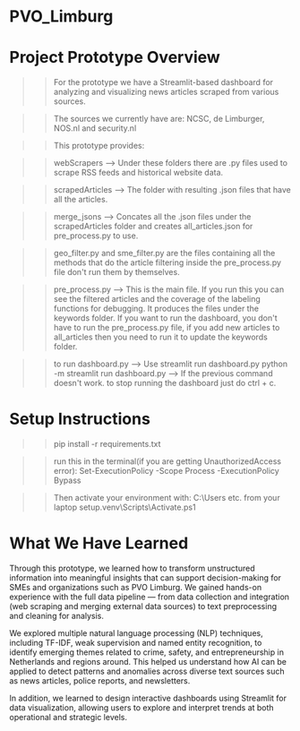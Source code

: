 # PVO_Limburg 

# Project Prototype Overview
>> For the prototype we have a Streamlit-based dashboard for analyzing and visualizing news articles scraped from various sources.

>> The sources we currently have are: NCSC, de Limburger, NOS.nl and security.nl 

>> This prototype provides:

>> webScrapers --> Under these folders there are .py files used to scrape RSS feeds and historical website data.

>> scrapedArticles --> The folder with resulting .json files that have all the articles.

>> merge_jsons --> Concates all the .json files under the scrapedArticles folder and creates all_articles.json for pre_process.py to use.

>> geo_filter.py and sme_filter.py are the files containing all the methods that do the article filtering inside the pre_process.py file don't run them by themselves.

>> pre_process.py --> This is the main file. If you run this you can see the filtered articles and the coverage of the labeling functions for debugging. It produces the files under the keywords folder. If you want to run the dashboard, you don't have to run the pre_process.py file, if you add new articles to all_articles then you need to run it to update the keywords folder.

>> to run dashboard.py --> Use streamlit run dashboard.py
>> python -m streamlit run dashboard.py --> If the previous command doesn't work.
>> to stop running the dashboard just do ctrl + c.

# Setup Instructions 
>> pip install -r requirements.txt

>> run this in the terminal(if you are getting UnauthorizedAccess error): Set-ExecutionPolicy -Scope Process -ExecutionPolicy Bypass

>> Then activate your environment with: C:\Users etc. from your laptop setup\.venv\Scripts\Activate.ps1

# What We Have Learned
Through this prototype, we learned how to transform unstructured information into meaningful insights that can support decision-making for SMEs and organizations such as PVO Limburg. We gained hands-on experience with the full data pipeline — from data collection and integration (web scraping and merging external data sources) to text preprocessing and cleaning for analysis.

We explored multiple natural language processing (NLP) techniques, including TF-IDF, weak supervision and named entity recognition, to identify emerging themes related to crime, safety, and entrepreneurship in Netherlands and regions around. This helped us understand how AI can be applied to detect patterns and anomalies across diverse text sources such as news articles, police reports, and newsletters.

In addition, we learned to design interactive dashboards using Streamlit for data visualization, allowing users to explore and interpret trends at both operational and strategic levels.
